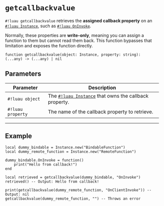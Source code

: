 # `getcallbackvalue`

`#!luau getcallbackvalue` retrieves the **assigned callback property** on an [`#!luau Instance`](https://create.roblox.com/docs/reference/engine/classes/Instance), such as [`#!luau OnInvoke`](https://create.roblox.com/docs/reference/engine/classes/BindableFunction#OnInvoke).

Normally, these properties are **write-only**, meaning you can assign a function to them but cannot read them back. This function bypasses that limitation and exposes the function directly.

```luau
function getcallbackvalue(object: Instance, property: string): (...any) -> (...any) | nil
```

## Parameters

| Parameter           | Description                                                                 |
|---------------------|-----------------------------------------------------------------------------|
| `#!luau object`       | The [`#!luau Instance`](https://create.roblox.com/docs/reference/engine/classes/Instance) that owns the callback property. |
| `#!luau property`     | The name of the callback property to retrieve.         |

---

## Example

```luau title="Retrieving a valid callback function, an unset property, and a missing property" linenums="1"
local dummy_bindable = Instance.new("BindableFunction")
local dummy_remote_function = Instance.new("RemoteFunction")

dummy_bindable.OnInvoke = function()
    print("Hello from callback!")
end

local retrieved = getcallbackvalue(dummy_bindable, "OnInvoke")
retrieved() -- Output: Hello from callback!

print(getcallbackvalue(dummy_remote_function, "OnClientInvoke")) -- Output: nil
getcallbackvalue(dummy_remote_function, "") -- Throws an error
```
